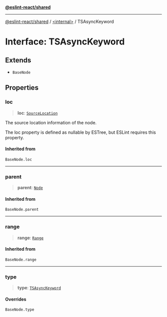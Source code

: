 [**@eslint-react/shared**](../../README.md)

***

[@eslint-react/shared](../../README.md) / [\<internal\>](../README.md) / TSAsyncKeyword

# Interface: TSAsyncKeyword

## Extends

- `BaseNode`

## Properties

### loc

> **loc**: [`SourceLocation`](SourceLocation.md)

The source location information of the node.

The loc property is defined as nullable by ESTree, but ESLint requires this property.

#### Inherited from

`BaseNode.loc`

***

### parent

> **parent**: [`Node`](../type-aliases/Node.md)

#### Inherited from

`BaseNode.parent`

***

### range

> **range**: [`Range`](../type-aliases/Range.md)

#### Inherited from

`BaseNode.range`

***

### type

> **type**: [`TSAsyncKeyword`](../README.md#tsasynckeyword)

#### Overrides

`BaseNode.type`
